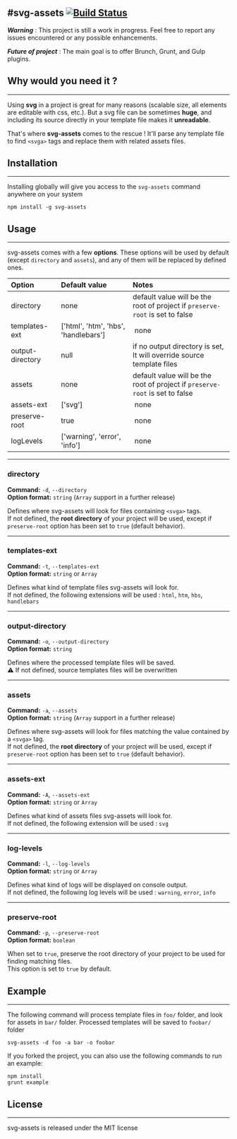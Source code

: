 #svg-assets [![Build Status](https://travis-ci.org/Akaryatrh/svg-assets.svg?branch=master)](https://travis-ci.org/Akaryatrh/svg-assets)
---------

**_Warning_** :
This project is still a work in progress. Feel free to report any issues encountered or any possible enhancements.

**_Future of project_** :
The main goal is to offer Brunch, Grunt, and Gulp plugins.



## Why would you need it ?
--------------------------

Using **svg** in a project is great for many reasons (scalable size, all elements are editable with css, etc.). But a svg file can be sometimes **huge**, and including its source directly in your template file makes it **unreadable**.

That's where **svg-assets** comes to the rescue !
It'll parse any template file to find `<svga>` tags and replace them with related assets files.



## Installation
---------------

Installing globally will give you access to the `svg-assets` command anywhere on your system
```
npm install -g svg-assets
```

## Usage
------------------

svg-assets comes with a few **options**. These options will be used by default (except `directory` and `assets`), and any of them will be replaced by defined ones.

|Option  | Default value | Notes|
:------------- | :------------------------- | :-----------|
| directory  | none | default value will be the root of project if `preserve-root` is set to false  |
| templates-ext | ['html', 'htm', 'hbs', 'handlebars'] | none |
| output-directory | null | if no output directory is set, It will override source template files |
| assets  | none | default value will be the root of project if `preserve-root` is set to false |
| assets-ext | ['svg'] | none |
| preserve-root | true  | none |
| logLevels | ['warning', 'error', 'info'] | none |

---

### directory
**Command:** `-d`, `--directory`  
**Option format:** `string` (`Array` support in a further release)

Defines where svg-assets will look for files containing `<svga>` tags.  
If not defined, the **root directory** of your project will be used, except if `preserve-root` option has been set to `true` (default behavior).

---

### templates-ext
**Command:** `-t`, `--templates-ext`  
**Option format:** `string` or `Array`

Defines what kind of template files svg-assets will look for.  
If not defined, the following extensions will be used : `html`, `htm`, `hbs`, `handlebars`

---

### output-directory
**Command:** `-o`, `--output-directory`  
**Option format:** `string`

Defines where the processed template files will be saved.  
:warning: If not defined, source templates files will be overwritten

---

### assets
**Command:** `-a`, `--assets`  
**Option format:** `string` (`Array` support in a further release)

Defines where svg-assets will look for files matching the value contained by a `<svga>` tag.  
If not defined, the **root directory** of your project will be used, except if `preserve-root` option has been set to `true` (default behavior).

---

### assets-ext
**Command:** `-A`, `--assets-ext`  
**Option format:** `string` or `Array`

Defines what kind of assets files svg-assets will look for.  
If not defined, the following extension will be used : `svg`

---

### log-levels
**Command:** `-l`, `--log-levels`  
**Option format:** `string` or `Array`

Defines what kind of logs will be displayed on console output.  
If not defined, the following log levels will be used : `warning`, `error`, `info`

---

### preserve-root
**Command:** `-p`, `--preserve-root`  
**Option format:** `boolean`

When set to `true`, preserve the root directory of your project to be used for finding matching files.  
This option is set to `true` by default.


## Example
----------
The following command will process template files in `foo/` folder, and look for assets in `bar/` folder. Processed templates will be saved to `foobar/` folder

```
svg-assets -d foo -a bar -o foobar
```

If you forked the project, you can also use the following commands to run an example:
```
npm install
grunt example

```

## License
----------
svg-assets is released under the MIT license
